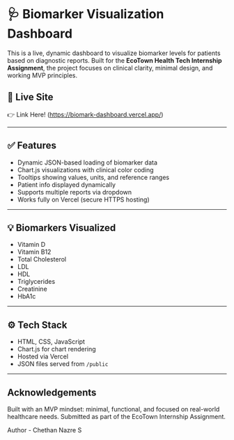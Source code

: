 # 🩺 Biomarker Visualization Dashboard

This is a live, dynamic dashboard to visualize biomarker levels for patients based on diagnostic reports. Built for the **EcoTown Health Tech Internship Assignment**, the project focuses on clinical clarity, minimal design, and working MVP principles.

## 🔗 Live Site

👉 Link Here! (https://biomark-dashboard.vercel.app/)

---

## ✅ Features

- Dynamic JSON-based loading of biomarker data
- Chart.js visualizations with clinical color coding
- Tooltips showing values, units, and reference ranges
- Patient info displayed dynamically
- Supports multiple reports via dropdown
- Works fully on Vercel (secure HTTPS hosting)

---

## 💡 Biomarkers Visualized

- Vitamin D  
- Vitamin B12  
- Total Cholesterol  
- LDL  
- HDL  
- Triglycerides  
- Creatinine  
- HbA1c

---

## ⚙️ Tech Stack

- HTML, CSS, JavaScript
- Chart.js for chart rendering
- Hosted via Vercel
- JSON files served from `/public`

---

## Acknowledgements

Built with an MVP mindset: minimal, functional, and focused on real-world healthcare needs. Submitted as part of the EcoTown Internship Assignment.

Author - Chethan Nazre S
